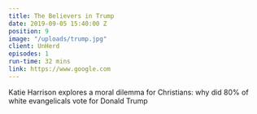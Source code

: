 ```yaml
---
title: The Believers in Trump
date: 2019-09-05 15:40:00 Z
position: 9
image: "/uploads/trump.jpg"
client: UnHerd
episodes: 1
run-time: 32 mins
link: https://www.google.com
---
```


Katie Harrison explores a moral dilemma for Christians: why did 80% of white evangelicals vote for Donald Trump